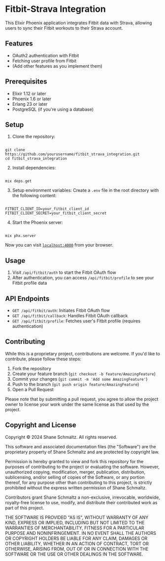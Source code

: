 # Fitbit-Strava Integration

This Elixir Phoenix application integrates Fitbit data with Strava, allowing users to sync their Fitbit workouts to their Strava account.

## Features

- OAuth2 authentication with Fitbit
- Fetching user profile from Fitbit
- (Add other features as you implement them)

## Prerequisites

- Elixir 1.12 or later
- Phoenix 1.6 or later
- Erlang 23 or later
- PostgreSQL (if you're using a database)

## Setup

1. Clone the repository:

```

git clone https://github.com/yourusername/fitbit_strava_integration.git
cd fitbit_strava_integration

```

2. Install dependencies:

```

mix deps.get

```

3. Setup environment variables:
   Create a `.env` file in the root directory with the following content:

```

FITBIT_CLIENT_ID=your_fitbit_client_id
FITBIT_CLIENT_SECRET=your_fitbit_client_secret

```

4. Start the Phoenix server:

```

mix phx.server

```

Now you can visit [`localhost:4000`](http://localhost:4000) from your browser.

## Usage

1. Visit `/api/fitbit/auth` to start the Fitbit OAuth flow
2. After authentication, you can access `/api/fitbit/profile` to see your Fitbit profile data

## API Endpoints

- `GET /api/fitbit/auth`: Initiates Fitbit OAuth flow
- `GET /api/fitbit/callback`: Handles Fitbit OAuth callback
- `GET /api/fitbit/profile`: Fetches user's Fitbit profile (requires authentication)

## Contributing

While this is a proprietary project, contributions are welcome. If you'd like to contribute, please follow these steps:

1. Fork the repository
2. Create your feature branch (`git checkout -b feature/AmazingFeature`)
3. Commit your changes (`git commit -m 'Add some AmazingFeature'`)
4. Push to the branch (`git push origin feature/AmazingFeature`)
5. Open a Pull Request

Please note that by submitting a pull request, you agree to allow the project owner to license your work under the same license as that used by the project.

## Copyright and License

Copyright © 2024 Shane Schmaltz. All rights reserved.

This software and associated documentation files (the "Software") are the proprietary property of Shane Schmaltz and are protected by copyright law.

Permission is hereby granted to view and fork this repository for the purposes of contributing to the project or evaluating the software. However, unauthorized copying, modification, merger, publication, distribution, sublicensing, and/or selling of copies of the Software, or any portion thereof, for any purpose other than contributing to this project, is strictly prohibited without the express written permission of Shane Schmaltz.

Contributors grant Shane Schmaltz a non-exclusive, irrevocable, worldwide, royalty-free license to use, modify, and distribute their contributed work as part of this project.

THE SOFTWARE IS PROVIDED "AS IS", WITHOUT WARRANTY OF ANY KIND, EXPRESS OR IMPLIED, INCLUDING BUT NOT LIMITED TO THE WARRANTIES OF MERCHANTABILITY, FITNESS FOR A PARTICULAR PURPOSE AND NONINFRINGEMENT. IN NO EVENT SHALL THE AUTHORS OR COPYRIGHT HOLDERS BE LIABLE FOR ANY CLAIM, DAMAGES OR OTHER LIABILITY, WHETHER IN AN ACTION OF CONTRACT, TORT OR OTHERWISE, ARISING FROM, OUT OF OR IN CONNECTION WITH THE SOFTWARE OR THE USE OR OTHER DEALINGS IN THE SOFTWARE.

```

```
